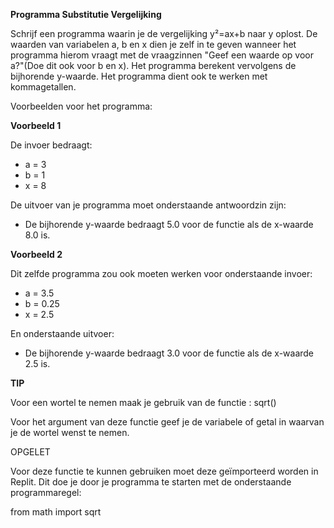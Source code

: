 
**Programma Substitutie Vergelijking**

Schrijf een programma waarin je de vergelijking y²=ax+b naar y oplost. De waarden van variabelen a, b en x dien je zelf in te geven wanneer het programma hierom vraagt met de vraagzinnen "Geef een waarde op voor a?"(Doe dit ook voor b en x). Het programma berekent vervolgens de bijhorende y-waarde. Het programma dient ook te werken met kommagetallen.

Voorbeelden voor het programma:

**Voorbeeld 1** 

De invoer bedraagt: 

* a = 3 
* b = 1 
* x = 8

De uitvoer van je programma moet onderstaande antwoordzin zijn: 

* De bijhorende y-waarde bedraagt 5.0 voor de functie als de x-waarde 8.0 is.

**Voorbeeld 2** 

Dit zelfde programma zou ook moeten werken voor onderstaande invoer: 

* a = 3.5 
* b = 0.25 
* x = 2.5

En onderstaande uitvoer: 

* De bijhorende y-waarde bedraagt 3.0 voor de functie als de x-waarde 2.5 is.

**TIP**

Voor een wortel te nemen maak je gebruik van de functie : sqrt()

Voor het argument van deze functie geef je de variabele of getal in waarvan je de wortel wenst te nemen.

OPGELET

Voor deze functie te kunnen gebruiken moet deze geïmporteerd worden in Replit. Dit doe je door je programma te starten met de onderstaande programmaregel:

from math import sqrt
